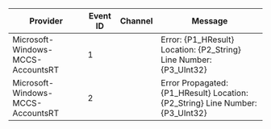 Provider                           |  Event ID  |  Channel  |  Message
-----------------------------------|------------|-----------|-------------------------------------------------------------------------------
Microsoft-Windows-MCCS-AccountsRT  |  1         |           |  Error: {P1_HResult} Location: {P2_String} Line Number: {P3_UInt32}
Microsoft-Windows-MCCS-AccountsRT  |  2         |           |  Error Propagated: {P1_HResult} Location: {P2_String} Line Number: {P3_UInt32}